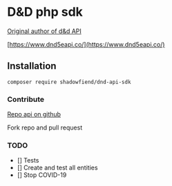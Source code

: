 # D&D php sdk

[Original author of d&d API](https://github.com/bagelbits)

[https://www.dnd5eapi.co/](https://www.dnd5eapi.co/)

## Installation

```
composer require shadowfiend/dnd-api-sdk
```

### Contribute

[Repo api on github](https://github.com/bagelbits/5e-srd-api)

Fork repo and pull request

### TODO

- [] Tests
- [] Create and test all entities
- [] Stop COVID-19

